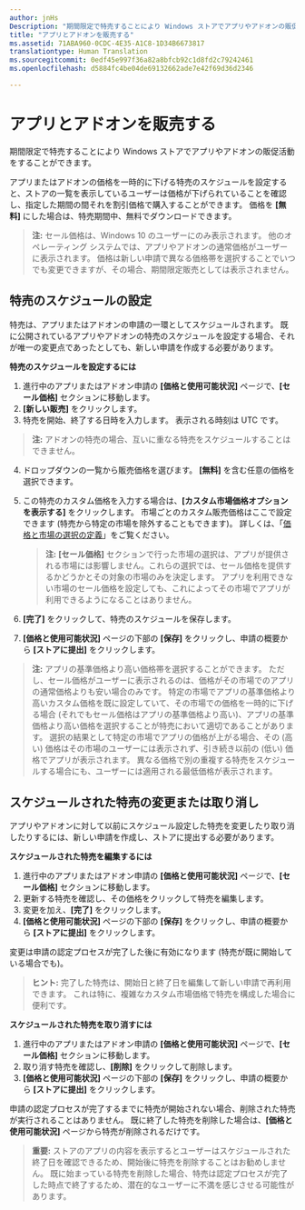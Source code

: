 ```yaml
---
author: jnHs
Description: "期間限定で特売することにより Windows ストアでアプリやアドオンの販促活動をすることができます。"
title: "アプリとアドオンを販売する"
ms.assetid: 71ABA960-0CDC-4E35-A1C8-1D34B6673817
translationtype: Human Translation
ms.sourcegitcommit: 0edf45e997f36a82a8bfcb92c1d8fd2c79242461
ms.openlocfilehash: d5884fc4be04de69132662ade7e42f69d36d2346

---
```


# アプリとアドオンを販売する

期間限定で特売することにより Windows ストアでアプリやアドオンの販促活動をすることができます。

アプリまたはアドオンの価格を一時的に下げる特売のスケジュールを設定すると、ストアの一覧を表示しているユーザーは価格が下げられていることを確認し、指定した期間の間それを割引価格で購入することができます。 価格を **[無料]** にした場合は、特売期間中、無料でダウンロードできます。

> **注:** セール価格は、Windows 10 のユーザーにのみ表示されます。 他のオペレーティング システムでは、アプリやアドオンの通常価格がユーザーに表示されます。 価格は新しい申請で異なる価格帯を選択することでいつでも変更できますが、その場合、期間限定販売としては表示されません。

## 特売のスケジュールの設定

特売は、アプリまたはアドオンの申請の一環としてスケジュールされます。 既に公開されているアプリやアドオンの特売のスケジュールを設定する場合、それが唯一の変更点であったとしても、新しい申請を作成する必要があります。

**特売のスケジュールを設定するには**

1.  進行中のアプリまたはアドオン申請の **[価格と使用可能状況]** ページで、**[セール価格]** セクションに移動します。
2.  **[新しい販売]** をクリックします。
3.  特売を開始、終了する日時を入力します。 表示される時刻は UTC です。

   > **注:** アドオンの特売の場合、互いに重なる特売をスケジュールすることはできません。

4.  ドロップダウンの一覧から販売価格を選びます。 **[無料]** を含む任意の価格を選択できます。
5.  この特売のカスタム価格を入力する場合は、**[カスタム市場価格オプションを表示する]** をクリックします。 市場ごとのカスタム販売価格はここで設定できます (特売から特定の市場を除外することもできます)。 詳しくは、「[価格と市場の選択の定義](define-pricing-and-market-selection.md)」をご覧ください。

    > **注:** **[セール価格]** セクションで行った市場の選択は、アプリが提供される市場には影響しません。これらの選択では、セール価格を提供するかどうかとその対象の市場のみを決定します。 アプリを利用できない市場のセール価格を設定しても、これによってその市場でアプリが利用できるようになることはありません。

6.  **[完了]** をクリックして、特売のスケジュールを保存します。
7.  **[価格と使用可能状況]** ページの下部の **[保存]** をクリックし、申請の概要から **[ストアに提出]** をクリックします。

> **注:** アプリの基準価格より高い価格帯を選択することができます。 ただし、セール価格がユーザーに表示されるのは、価格がその市場でのアプリの通常価格よりも安い場合のみです。 特定の市場でアプリの基準価格より高いカスタム価格を既に設定していて、その市場での価格を一時的に下げる場合 (それでもセール価格はアプリの基準価格より高い)、アプリの基準価格より高い価格を選択することが特売において適切であることがあります。 選択の結果として特定の市場でアプリの価格が上がる場合、その (高い) 価格はその市場のユーザーには表示されず、引き続き以前の (低い) 価格でアプリが表示されます。 異なる価格で別の重複する特売をスケジュールする場合にも、ユーザーには適用される最低価格が表示されます。

## スケジュールされた特売の変更または取り消し


アプリやアドオンに対して以前にスケジュール設定した特売を変更したり取り消したりするには、新しい申請を作成し、ストアに提出する必要があります。

**スケジュールされた特売を編集するには**

1.  進行中のアプリまたはアドオン申請の **[価格と使用可能状況]** ページで、**[セール価格]** セクションに移動します。
2.  更新する特売を確認し、その価格をクリックして特売を編集します。
3.  変更を加え、**[完了]** をクリックします。
4.  **[価格と使用可能状況]** ページの下部の **[保存]** をクリックし、申請の概要から **[ストアに提出]** をクリックします。

変更は申請の認定プロセスが完了した後に有効になります (特売が既に開始している場合でも)。

> **ヒント:** 完了した特売は、開始日と終了日を編集して新しい申請で再利用できます。 これは特に、複雑なカスタム市場価格で特売を構成した場合に便利です。
 
**スケジュールされた特売を取り消すには**

1.  進行中のアプリまたはアドオン申請の **[価格と使用可能状況]** ページで、**[セール価格]** セクションに移動します。
2.  取り消す特売を確認し、**[削除]** をクリックして削除します。
3.  **[価格と使用可能状況]** ページの下部の **[保存]** をクリックし、申請の概要から **[ストアに提出]** をクリックします。

申請の認定プロセスが完了するまでに特売が開始されない場合、削除された特売が実行されることはありません。 既に終了した特売を削除した場合は、**[価格と使用可能状況]** ページから特売が削除されるだけです。

> **重要:** ストアのアプリの内容を表示するとユーザーはスケジュールされた終了日を確認できるため、開始後に特売を削除することはお勧めしません。 既に始まっている特売を削除した場合、特売は認定プロセスが完了した時点で終了するため、潜在的なユーザーに不満を感じさせる可能性があります。




<!--HONumber=Aug16_HO3-->


